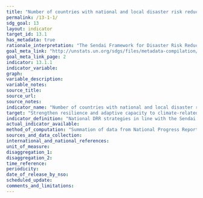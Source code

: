 ```yaml
---
title: "Number of countries with national and local disaster risk reduction strategies"
permalink: /13-1-1/
sdg_goal: 13
layout: indicator
target_id: 13.1
has_metadata: true
rationale_interpretation: "The Sendai Framework for Disaster Risk Reduction 2015-2013 calls for national governments to adopt and implement national DRR strategies with their own targets, indicators and timeframes. \nImpacts of climate change on sustainable development are observed through both slow-onset events (e.g. sea level rise, increasing temperatures, ocean acidification, glacial retreat and related impacts, salinization, land and forest degradation, loss of biodiversity and desertification) and extreme weather events. \nCities around the world, as well as rural populations, witness growing disaster risks. Impacts of climate change on sustainable development are observed through both slow-onset events (e.g. sea level rise, increasing temperatures, ocean acidification, glacial retreat and related impacts, salinization, land and forest degradation, loss of biodiversity and desertification) and extreme weather events. \nCities are some of the most vulnerable areas to natural disasters. Unplanned urban development (e.g. informal settlements, overcrowding, inadequate infrastructures) exacerbates urban vulnerability to climate change impacts and hydro-meteorological and geological hazards. Over half of all coastal areas are urbanized and 21 of the world's 33 mega cities lie in coastal flood zones. SIDS and coastal regions are particularly affected by sea level rise, coastal flooding and erosion, and extreme events (e.g. tsunamis and storm surges) due to the undermining natural protective barriers, low levels of development combined with rapid population growth in low lying coastal areas and inadequate capacity to adapt. Poor urban populations must often resort to unsustainable coping strategies and mechanisms. \nLarge numbers of people remain perilously close to falling into poverty, experiencing shocks that they are unable to cope with. For the poor, a shock of even a relatively short impact and duration can have long term consequences. Several dimensions of poverty are closely related to environment, which is often affected by natural disasters. Better management of natural resources can themselves strengthen the resilience of the poor, by both reducing the likelihood of natural hazard events and offering resources to help cope with them. \nThese challenges require enhanced vulnerability and impact assessments, mitigation and adaptation plans, resilience building and DRR strategies. It is necessary to adapt to climate change, enhance resilience of ecosystems, and reduce disaster risk and build resilience to natural disasters. \nProactive DRR strategies will address climate change impact and enhance resilience of nations. Resilient infrastructures will be critical part of such strategies because infrastructures such as health, education, road and other critical infrastructures will have direct impact on reducing inequality and making growth more inclusive. \nIncreasing number of national governments that adopt and implement national DRR strategies will contribute to sustainable development from economic, environmental and social perspectives. \nThe indicator will build bridge between the SDGs and the Sendai Framework for DRR because the adoption of national DRR strategies is one of Sendai Framework targets and will be also monitored under the Sendai Framework Monitoring System. \n(mainly based on TST Issue Brief 23, 12 and 20)"
goal_meta_link: "http://unstats.un.org/sdgs/files/metadata-compilation/Metadata-Goal-13.pdf"
goal_meta_link_page: 2
indicator: 13.1.1
indicator_variable: 
graph: 
variable_description: 
variable_notes: 
source_title: 
source_url: 
source_notes: 
indicator_name: "Number of countries with national and local disaster risk reduction strategies"
target: "Strengthen resilience and adaptive capacity to climate-related hazards and natural disasters in all countries."
indicator_definition: "National DRR strategies in line with the Sendai Framework for Disaster Risk Reduction 2015-2030: national disaster risk reduction strategies and plans, across different timescales with targets, indicators and time frames, aimed at preventing the creation of risk, the reduction of existing risk and the strengthening of economic, social, health and environmental resilience (Sendai Framework, para 27(b)). In the Sendai Framework, link with DRR and climate change adaptation is strongly advocated. Note: the DRR strategies need to be based on risk information and assessments. \nCountry: A nation with its own government, occupying a particular territory \n\tNote: Terminology will be discussed and finalized in the Open-ended Intergovernmental Working Group for Sendai Framework for Disaster Risk Reduction."
actual_indicator_available: 
method_of_computation: "Summation of data from National Progress Report of the Sendai Monitor"
sources_and_data_collection: 
international_and_national_references: 
unit_of_measure: 
disaggregation_1: 
disaggregation_2: 
time_reference: 
periodicity: 
date_of_release_by_nso: 
scheduled_update: 
comments_and_limitations: 
---
```


